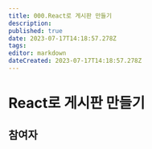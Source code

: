 ```yaml
---
title: 000.React로 게시판 만들기
description: 
published: true
date: 2023-07-17T14:18:57.278Z
tags: 
editor: markdown
dateCreated: 2023-07-17T14:18:57.278Z
---
```


# React로 게시판 만들기

## 참여자
